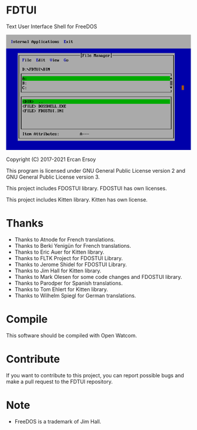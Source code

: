 # FDTUI

Text User Interface Shell for FreeDOS

![Screenshot](screenshot.png)

Copyright (C) 2017-2021 Ercan Ersoy

This program is licensed under GNU General Public License version 2 and GNU General Public License version 3.

This project includes FDOSTUI library. FDOSTUI has own licenses.

This project includes Kitten library. Kitten has own license.

# Thanks

* Thanks to Atnode for French translations.
* Thanks to Berki Yenigün for French translations.
* Thanks to Eric Auer for Kitten library.
* Thanks to FLTK Project for FDOSTUI Library.
* Thanks to Jerome Shidel for FDOSTUI Library.
* Thanks to Jim Hall for Kitten library.
* Thanks to Mark Olesen for some code changes and FDOSTUI library.
* Thanks to Parodper for Spanish translations.
* Thanks to Tom Ehlert for Kitten library.
* Thanks to Wilhelm Spiegl for German translations.

# Compile

This software should be compiled with Open Watcom.

# Contribute

If you want to contribute to this project, you can report possible bugs and
make a pull request to the FDTUI repository.

# Note

* FreeDOS is a trademark of Jim Hall.
